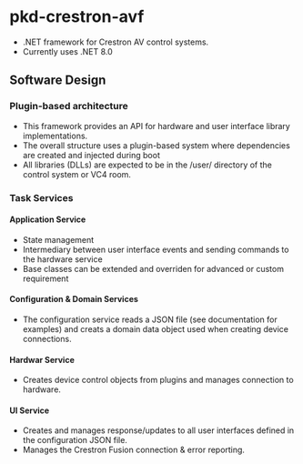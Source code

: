 # pkd-crestron-avf
- .NET framework for Crestron AV control systems.
- Currently uses .NET 8.0

## Software Design
### Plugin-based architecture
- This framework provides an API for hardware and user interface library implementations.
- The overall structure uses a plugin-based system where dependencies are created and injected during boot
- All libraries (DLLs) are expected to be in the /user/ directory of the control system or VC4 room.

### Task Services
#### Application Service
- State management
- Intermediary between user interface events and sending commands to the hardware service
- Base classes can be extended and overriden for advanced or custom requirement

#### Configuration & Domain Services
- The configuration service reads a JSON file (see documentation for examples) and creats a domain data
object used when creating device connections.

#### Hardwar Service
- Creates device control objects from plugins and manages connection to hardware.

#### UI Service
- Creates and manages response/updates to all user interfaces defined in the configuration JSON file.
- Manages the Crestron Fusion connection & error reporting.
